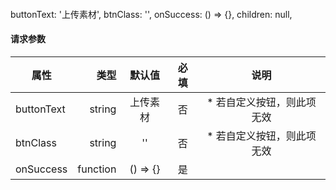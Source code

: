 
#### 

buttonText: '上传素材',
  btnClass: '',
  onSuccess: () => {},
  children: null,
  #### 请求参数
| 属性        | 类型    |  默认值  | 必填 | 说明
| --------   | -----:   | :----: | :----: | :----:
| buttonText        | string      |   上传素材    | 否 | * 若自定义按钮，则此项无效
| btnClass        | string      |    ''   | 否 | * 若自定义按钮，则此项无效
| onSuccess        | function      |    () => {}   | 是 | 

